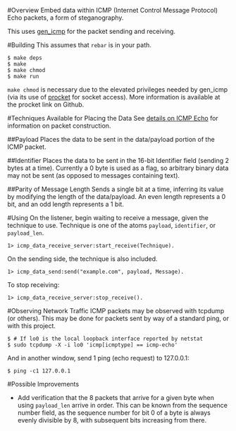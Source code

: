 #Overview
Embed data within ICMP (Internet Control Message Protocol) Echo packets, a form of steganography.

This uses [gen_icmp](https://github.com/msantos/gen_icmp) for the packet sending and receiving.

#Building
This assumes that `rebar` is in your path.

```
$ make deps
$ make
$ make chmod
$ make run
```

`make chmod` is necessary due to the elevated privileges needed by gen_icmp (via its use of [procket](https://github.com/msantos/procket) for socket access). More information is available at the procket link on Github.

#Techniques Available for Placing the Data
See [details on ICMP Echo](http://en.wikipedia.org/wiki/Ping_%28networking_utility%29) for information on packet construction.

##Payload
Places the data to be sent in the data/payload portion of the ICMP packet.

##Identifier
Places the data to be sent in the 16-bit Identifier field (sending 2 bytes at a time). Currently a 0 byte is used as a flag, so arbitrary binary data may not be sent (as opposed to messages containing text).

##Parity of Message Length
Sends a single bit at a time, inferring its value by modifying the length of the data/payload. An even length represents a 0 bit, and an odd length represents a 1 bit.

#Using
On the listener, begin waiting to receive a message, given the technique to use. Technique is one of the atoms `payload`, `identifier`, or `payload_len`.

```
1> icmp_data_receive_server:start_receive(Technique).
```

On the sending side, the technique is also included.

```
1> icmp_data_send:send("example.com", payload, Message).
```

To stop receiving:

```
1> icmp_data_receive_server:stop_receive().
```

#Observing Network Traffic
ICMP packets may be observed with tcpdump (or others). This may be done for packets sent by way of a standard ping, or with this project.

```
$ # If lo0 is the local loopback interface reported by netstat
$ sudo tcpdump -X -i lo0 'icmp[icmptype] == icmp-echo'
```

And in another window, send 1 ping (echo request) to 127.0.0.1:

```
$ ping -c1 127.0.0.1
```

#Possible Improvements
* Add verification that the 8 packets that arrive for a given byte when using `payload_len` arrive in order. This can be known from the sequence number field, as the sequence number for bit 0 of a byte is always evenly divisible by 8, with subsequent bits increasing from there.



